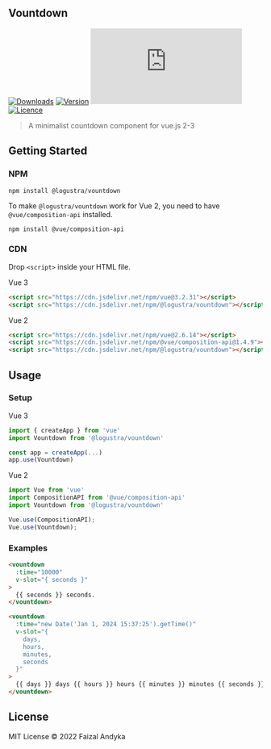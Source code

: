 ## Vountdown

[![Downloads](https://img.shields.io/npm/dm/@logustra/vountdown)](https://npmcharts.com/compare/@logustra/vountdown?minimal=true)
[![Version](https://img.shields.io/npm/v/@logustra/vountdown)](https://www.npmjs.com/package/@logustra/vountdown)
[![Gzip Size](https://img.badgesize.io/https://unpkg.com/@logustra/vountdown/dist/index.umd.js?compression=gzip)](https://unpkg.com/@logustra/vountdown/dist/index.umd.js)
[![Licence](https://img.shields.io/npm/l/@logustra/vountdown)](https://www.npmjs.com/package/@logustra/vountdown)


> A minimalist countdown component for vue.js 2-3

## Getting Started
### NPM

```shell
npm install @logustra/vountdown
```

To make `@logustra/vountdown` work for Vue 2, you need to have `@vue/composition-api` installed.

```shell
npm install @vue/composition-api
```

### CDN
Drop `<script>` inside your HTML file.

Vue 3
```html
<script src="https://cdn.jsdelivr.net/npm/vue@3.2.31"></script>
<script src="https://cdn.jsdelivr.net/npm/@logustra/vountdown"></script>
```

Vue 2
```html
<script src="https://cdn.jsdelivr.net/npm/vue@2.6.14"></script>
<script src="https://cdn.jsdelivr.net/npm/@vue/composition-api@1.4.9"></script>
<script src="https://cdn.jsdelivr.net/npm/@logustra/vountdown"></script>
```

## Usage
### Setup
Vue 3
```js
import { createApp } from 'vue'
import Vountdown from '@logustra/vountdown'

const app = createApp(...)
app.use(Vountdown)
```

Vue 2
```js
import Vue from 'vue'
import CompositionAPI from '@vue/composition-api'
import Vountdown from '@logustra/vountdown'

Vue.use(CompositionAPI);
Vue.use(Vountdown);
```

### Examples
```html
<vountdown 
  :time="10000" 
  v-slot="{ seconds }"
>
  {{ seconds }} seconds.
</vountdown>
```

```html
<vountdown 
  :time="new Date('Jan 1, 2024 15:37:25').getTime()" 
  v-slot="{ 
    days,
    hours,
    minutes,
    seconds 
  }"
>
  {{ days }} days {{ hours }} hours {{ minutes }} minutes {{ seconds }} seconds.
</vountdown>
```

## License
MIT License © 2022 Faizal Andyka